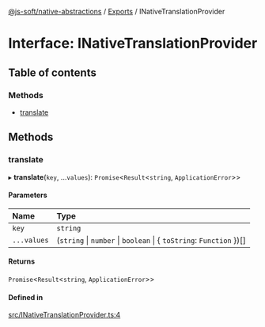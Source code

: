 [@js-soft/native-abstractions](../README.md) / [Exports](../modules.md) / INativeTranslationProvider

# Interface: INativeTranslationProvider

## Table of contents

### Methods

- [translate](INativeTranslationProvider.md#translate)

## Methods

### translate

▸ **translate**(`key`, ...`values`): `Promise`<`Result`<`string`, `ApplicationError`\>\>

#### Parameters

| Name | Type |
| :------ | :------ |
| `key` | `string` |
| `...values` | (`string` \| `number` \| `boolean` \| { `toString`: `Function`  })[] |

#### Returns

`Promise`<`Result`<`string`, `ApplicationError`\>\>

#### Defined in

[src/INativeTranslationProvider.ts:4](https://github.com/js-soft/ts-native-access/blob/20019e8/packages/abstractions/src/INativeTranslationProvider.ts#L4)
